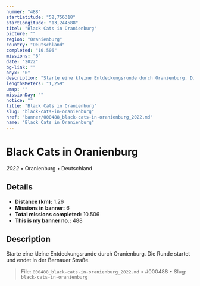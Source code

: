 ```yaml
---
nummer: "488"
startLatitude: "52,756318"
startLongitude: "13,244588"
titel: "Black Cats in Oranienburg"
picture: ""
region: "Oranienburg"
country: "Deutschland"
completed: "10.506"
missions: "6"
date: "2022"
bg-link: ""
onyx: "0"
description: "Starte eine kleine Entdeckungsrunde durch Oranienburg. Die Runde startet und endet in der Bernauer Straße."
lengthKMeters: "1,259"
umap: ""
missionDay: ""
notice: ""
title: "Black Cats in Oranienburg"
slug: "black-cats-in-oranienburg"
href: "banner/000488_black-cats-in-oranienburg_2022.md"
name: "Black Cats in Oranienburg"
---
```

# Black Cats in Oranienburg

*2022* • Oranienburg • Deutschland





## Details
- **Distance (km):** 1.26
- **Missions in banner:** 6
- **Total missions completed:** 10.506
- **This is my banner no.:** 488



## Description
Starte eine kleine Entdeckungsrunde durch Oranienburg. Die Runde startet und endet in der Bernauer Straße.




> File: `000488_black-cats-in-oranienburg_2022.md` • #000488 • Slug: `black-cats-in-oranienburg`
